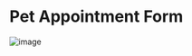 # Pet Appointment Form
![image](https://github.com/BernardoHer/pet-appointment-form/assets/109386038/f8479a8f-924d-4ee1-a1bb-92638c677f1f)

 
 
